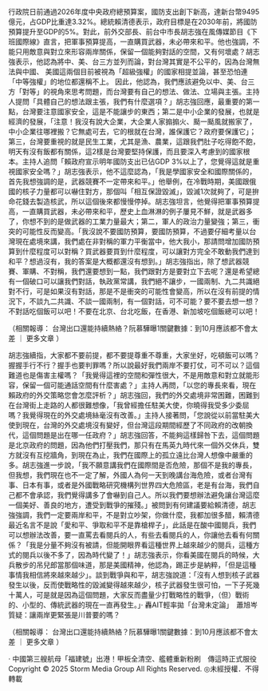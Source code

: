 行政院日前通過2026年度中央政府總預算案，國防支出創下新高，達新台幣9495億元，占GDP比重達3.32%。總統賴清德表示，政府目標是在2030年前，將國防預算提升至GDP的5%。對此，前外交部長、前台中市長胡志強在風傳媒節目《下班國際線》直言，把軍事預算提高，一直購買武器，未必帶來和平。他也強調，不能只用敵意與對立來形容兩岸關係，保留一個能夠對話的空間，又有何壞處？胡志強表示，他認為將中、美、台三方並列而論，對台灣其實是不公平的，因為台灣無法與中國、 美國這兩個目前被視為「超級強權」的國家相提並論，甚至恐怕連「中等強權」的地位都還稱不上。 因此，他認為，我們應該避免以中、美、台三方「對等」的視角來思考問題，而台灣要有自己的想法、做法、立場與主張。主持人提問「具體自己的想法跟主張，我們有什麼選項？」胡志強回應，最重要的第一點，台灣要注意國家安全，這是不能讓步的東西；第二是中小企業的發展，也就是經濟的發展，「注意！我沒有說大企業，大企業人家搧搧火、颳一颳風就搬家了，中小企業往哪裡搬？它無處可去，它的根就在台灣，誰保護它？政府要保護它」；第三，台灣要重視的就是民生工業，尤其是漁、農業，這跟我們肚子吃得飽不飽，明天有沒有飯都有關係，這2樣是台灣要堅持保護，而且要深入考慮到的國家根本。主持人追問「賴政府宣示明年國防支出已佔GDP 3%以上了，您覺得這就是重視國家安全嗎？」胡志強表示，他不這麼認為，「我是學國家安全和國際關係的，首先我想強調的是，武器競賽不一定帶來和平。」他舉例，在冷戰時期，美國跟俄國的核子力量都可以嚇住對方，那個叫「相互保證毀滅」，毀滅1次就夠了，可是拚命花錢去製造核武，所以這個後來都慢慢停掉。胡志強坦言，他覺得把軍事預算提高，一直購買武器，未必帶來和平，歷史上血淋淋的例子屢見不鮮，就是武器多了，你想不到的是做武器的工業力量最大；第二，軍人的政治力量變強；第三，衝突的可能性反而變高。「我沒說不要國防預算，要國防預算，不過要仔細考量以台灣現在處境來講，我們處在非對稱的軍力平衡當中，他大我小，那請問增加國防預算到什麼程度可以對稱？買武器要買到什麼程度，可以讓對方完全不敢動我們達到和平？想過沒有，我的答案是大概都還沒有想到。」胡志強指出，除了想武器競賽、軍購、不對稱，我們還要想到一點，我們跟對方是要對立下去呢？還是希望總有一個破口可以讓我們對話，執政黨常講，我們絕不讓步，一國兩制、九二共識絕對不行，可是如果沒有對話，那是不是衝突的可能性會變高，所以在沒有前提的情況下，不談九二共識、不談一國兩制，有一個對話，可不可能？要不要去想一想？不對話吃個飯可以吧！不要在北京、台北吃飯，在香港、新加坡吃個飯總可以吧！
          
（相關報導：
台灣出口還能持續熱絡？阮慕驊曝1關鍵數據：到10月應該都不會太差
｜
更多文章
）

胡志強續指，大家都不要前提，都不要提尊重不尊重，大家坐好，吃頓飯可以嗎？握握手行不行？握手也要判罪嗎？所以說最好我們兩岸不要打仗，可不可以？這個難道也是傷害主權嗎？「我覺得這裡的空間和彈性很大，不是用敵意和對立就能形容，保留一個可能通話空間有什麼害處？」主持人再問，「以您的專長來看，現在賴政府的外交策略您會怎麼評析？」胡志強回，我們的外交處境非常困難，困難到在台灣街上走路的人都很難想像，「我曾經擔任駐美大使，你曉得我受多少委屈嗎？我覺得現在的外交處境絲毫沒有改善。」主持人接著問，「您說從以前當駐美大使到現在，台灣的外交處境沒有變好，但台灣這段期間經歷了不同政府的改朝換代，這個問題是出在哪一任政府？」胡志強回答，不能夠這樣歸咎下去，這個問題是北京政府的問題，因為他們打壓我們，那只有在馬英九時代來一個外交休兵，雙方就沒有互挖牆角，到現在為止，我們在國際上的孤立遠比台灣人想像中嚴重的多。胡志強進一步說，「我不願意講我們在國際間是否危險，那個不是我的專長，但我想，我們現在也不一定了解，外國人為何一天到晚講台海危險，或者台灣有事、日本有事，或者是外國戰略研究機構列世界四大危險區，老是有台海，我們自己都不會承認，我們覺得講多了會嚇到自己人。所以我們要想辦法避免讓台灣這麼一個美好、善良的地方，遭受到戰爭的摧殘。」被問到有何建議要給賴清德，胡志強強調，我們一定要兩岸和平，不是對立吵架，你做什麼，我都加很多醋，賴清德最近名言不是說「愛和平、爭取和平不是靠槍桿子」，此話是在酸中國閱兵，我們可以想辦法改善，要一直罵去看閱兵的人，有些去看閱兵的人，你讓他去看有何關係？「我是分量不夠沒有被請，但能開眼界看這種世界上越來越少的閱兵，這種方式的閱兵以後不多了，因為時代變了！」胡志強表示，你看美國在閱兵的時候，大兵散步的吊兒郎當那個味道，那是美國精神，他認為，踢正步是納粹，「但是這種事情我相信將來越來越少」。談到戰爭與和平，胡志強說道：「沒有人想到核子武器發生以後，反而使戰略性的毀滅變得越來越少，核子武器發生很可怕，一下子死幾十萬人，可是就是因為這個問題，大家反而盡量少打戰略性的戰爭，（但）戰術的、小型的、傳統武器的現在一直再發生。」‧ 轟AIT輕率拋「台灣未定論」　蕭旭岑質疑：讓兩岸更緊張是川普要的嗎？

（相關報導：
台灣出口還能持續熱絡？阮慕驊曝1關鍵數據：到10月應該都不會太差
｜
更多文章
）

‧ 中國第三艘航母「福建號」出港！甲板全清空、艦體重新粉刷　傳這時正式服役Copyright © 2025 Storm Media Group All Rights Reserved. ◎未經授權．不得轉載